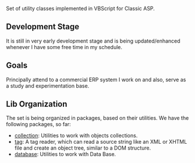 Set of utility classes implemented in VBScript for Classic ASP.

## Development Stage ##
It is still in very early development stage and is being updated/enhanced whenever I have some free time in my schedule.

## Goals ##
Principally attend to a commercial ERP system I work on and also, serve as a study and experimentation base.

## Lib Organization ##
The set is being organized in packages, based on their utilities.
We have the following packages, so far:
  * [collection](CollectionPackage.md): Utilities to work with objects collections.
  * [tag](TagPackage.md): A tag reader, which can read a source string like an XML or XHTML file and create an object tree, similar to a DOM structure.
  * [database](DatabasePackage.md): Utilities to work with Data Base.